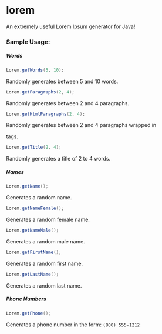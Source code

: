 lorem
=====

An extremely useful Lorem Ipsum generator for Java!

### Sample Usage:

##### Words

```java
Lorem.getWords(5, 10);
```
Randomly generates between 5 and 10 words.

```java
Lorem.getParagraphs(2, 4);
```
Randomly generates between 2 and 4 paragraphs.

```java
Lorem.getHtmlParagraphs(2, 4);
```
Randomly generates between 2 and 4 paragraphs wrapped in <p> tags.

```java
Lorem.getTitle(2, 4);
```
Randomly generates a title of 2 to 4 words.


##### Names

```java
Lorem.getName();
```
Generates a random name.

```java
Lorem.getNameFemale();
```
Generates a random female name.

```java
Lorem.getNameMale();
```
Generates a random male name.

```java
Lorem.getFirstName();
```
Generates a random first name.

```java
Lorem.getLastName();
```
Generates a random last name.



##### Phone Numbers

```java
Lorem.getPhone();
```
Generates a phone number in the form: `(800) 555-1212`
